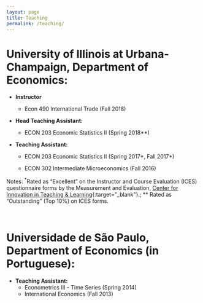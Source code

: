 ```yaml
---
layout: page
title: Teaching
permalink: /teaching/
---
```


# University of Illinois at Urbana-Champaign, Department of Economics:

- **Instructor**
  - Econ 490 International Trade (Fall 2018)

- **Head Teaching Assistant:**
  - ECON 203 Economic Statistics II (Spring 2018**)

- **Teaching Assistant:**
  - <p>ECON 203 Economic Statistics II (Spring 2017*, Fall 2017*)</p>
  - <p>ECON 302 Intermediate Microeconomics (Fall 2016)</p>

Notes: <sup>*</sup>Rated as “Excellent” on the Instructor and Course Evaluation (ICES) questionnaire forms by the Measurement and Evaluation, [Center for Innovation in Teaching & Learning](https://citl.illinois.edu/){:target="_blank"}.; ** Rated as “Outstanding” (Top 10%) on ICES forms.

<br>

# Universidade de São Paulo, Department of Economics (in Portuguese): 

- **Teaching Assistant:**
  - Econometrics III - Time Series (Spring 2014)
  - International Economics (Fall 2013)
